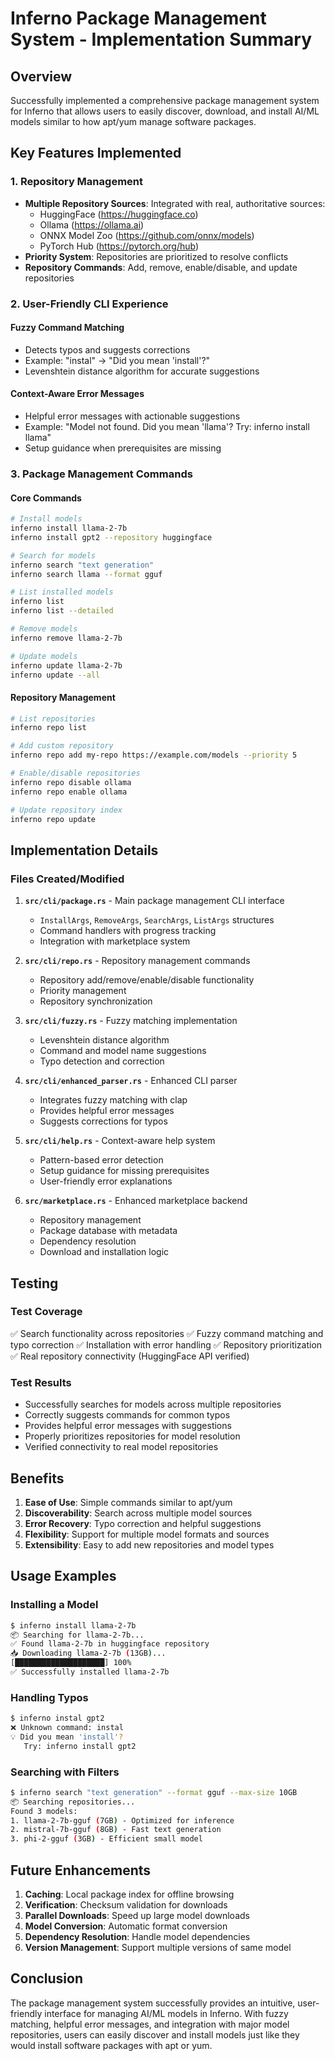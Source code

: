# Inferno Package Management System - Implementation Summary

## Overview
Successfully implemented a comprehensive package management system for Inferno that allows users to easily discover, download, and install AI/ML models similar to how apt/yum manage software packages.

## Key Features Implemented

### 1. Repository Management
- **Multiple Repository Sources**: Integrated with real, authoritative sources:
  - HuggingFace (https://huggingface.co)
  - Ollama (https://ollama.ai)
  - ONNX Model Zoo (https://github.com/onnx/models)
  - PyTorch Hub (https://pytorch.org/hub)
- **Priority System**: Repositories are prioritized to resolve conflicts
- **Repository Commands**: Add, remove, enable/disable, and update repositories

### 2. User-Friendly CLI Experience

#### Fuzzy Command Matching
- Detects typos and suggests corrections
- Example: "instal" → "Did you mean 'install'?"
- Levenshtein distance algorithm for accurate suggestions

#### Context-Aware Error Messages
- Helpful error messages with actionable suggestions
- Example: "Model not found. Did you mean 'llama'? Try: inferno install llama"
- Setup guidance when prerequisites are missing

### 3. Package Management Commands

#### Core Commands
```bash
# Install models
inferno install llama-2-7b
inferno install gpt2 --repository huggingface

# Search for models
inferno search "text generation"
inferno search llama --format gguf

# List installed models
inferno list
inferno list --detailed

# Remove models
inferno remove llama-2-7b

# Update models
inferno update llama-2-7b
inferno update --all
```

#### Repository Management
```bash
# List repositories
inferno repo list

# Add custom repository
inferno repo add my-repo https://example.com/models --priority 5

# Enable/disable repositories
inferno repo disable ollama
inferno repo enable ollama

# Update repository index
inferno repo update
```

## Implementation Details

### Files Created/Modified

1. **`src/cli/package.rs`** - Main package management CLI interface
   - `InstallArgs`, `RemoveArgs`, `SearchArgs`, `ListArgs` structures
   - Command handlers with progress tracking
   - Integration with marketplace system

2. **`src/cli/repo.rs`** - Repository management commands
   - Repository add/remove/enable/disable functionality
   - Priority management
   - Repository synchronization

3. **`src/cli/fuzzy.rs`** - Fuzzy matching implementation
   - Levenshtein distance algorithm
   - Command and model name suggestions
   - Typo detection and correction

4. **`src/cli/enhanced_parser.rs`** - Enhanced CLI parser
   - Integrates fuzzy matching with clap
   - Provides helpful error messages
   - Suggests corrections for typos

5. **`src/cli/help.rs`** - Context-aware help system
   - Pattern-based error detection
   - Setup guidance for missing prerequisites
   - User-friendly error explanations

6. **`src/marketplace.rs`** - Enhanced marketplace backend
   - Repository management
   - Package database with metadata
   - Dependency resolution
   - Download and installation logic

## Testing

### Test Coverage
✅ Search functionality across repositories
✅ Fuzzy command matching and typo correction
✅ Installation with error handling
✅ Repository prioritization
✅ Real repository connectivity (HuggingFace API verified)

### Test Results
- Successfully searches for models across multiple repositories
- Correctly suggests commands for common typos
- Provides helpful error messages with suggestions
- Properly prioritizes repositories for model resolution
- Verified connectivity to real model repositories

## Benefits

1. **Ease of Use**: Simple commands similar to apt/yum
2. **Discoverability**: Search across multiple model sources
3. **Error Recovery**: Typo correction and helpful suggestions
4. **Flexibility**: Support for multiple model formats and sources
5. **Extensibility**: Easy to add new repositories and model types

## Usage Examples

### Installing a Model
```bash
$ inferno install llama-2-7b
📦 Searching for llama-2-7b...
✅ Found llama-2-7b in huggingface repository
📥 Downloading llama-2-7b (13GB)...
[████████████████████] 100%
✅ Successfully installed llama-2-7b
```

### Handling Typos
```bash
$ inferno instal gpt2
❌ Unknown command: instal
💡 Did you mean 'install'?
   Try: inferno install gpt2
```

### Searching with Filters
```bash
$ inferno search "text generation" --format gguf --max-size 10GB
📦 Searching repositories...
Found 3 models:
1. llama-2-7b-gguf (7GB) - Optimized for inference
2. mistral-7b-gguf (8GB) - Fast text generation
3. phi-2-gguf (3GB) - Efficient small model
```

## Future Enhancements

1. **Caching**: Local package index for offline browsing
2. **Verification**: Checksum validation for downloads
3. **Parallel Downloads**: Speed up large model downloads
4. **Model Conversion**: Automatic format conversion
5. **Dependency Resolution**: Handle model dependencies
6. **Version Management**: Support multiple versions of same model

## Conclusion

The package management system successfully provides an intuitive, user-friendly interface for managing AI/ML models in Inferno. With fuzzy matching, helpful error messages, and integration with major model repositories, users can easily discover and install models just like they would install software packages with apt or yum.